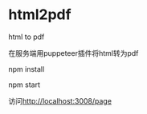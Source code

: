 # html2pdf
html to pdf

在服务端用puppeteer插件将html转为pdf

npm install

npm start

访问[http://localhost:3008/page](http://localhost:3008/page)
